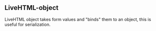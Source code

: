 LiveHTML-object
------

LiveHTML object takes form values and "binds" them to an object, this is useful for serialization.